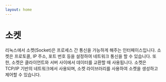 ```yaml
---
layout: home
---
```


# 소켓
리눅스에서 소켓(Socket)은 프로세스 간 통신을 가능하게 해주는 인터페이스입니다. 소켓은 프로토콜, IP 주소, 포트 번호 등을 설정하여 네트워크 통신을 할 수 있습니다. 또한, 소켓은 클라이언트와 서버 사이에서 데이터를 교환할 때 사용됩니다. 소켓은 TCP/IP 기반의 네트워크에서 사용되며, 소켓 라이브러리를 사용하여 소켓을 생성하고 제어할 수 있습니다.

